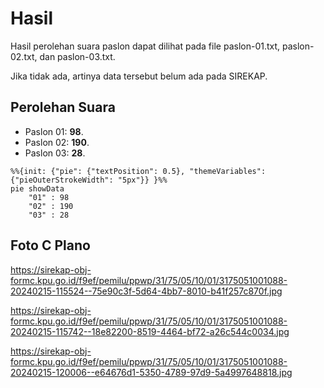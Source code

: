 # Hasil

Hasil perolehan suara paslon dapat dilihat pada file paslon-01.txt, paslon-02.txt, dan paslon-03.txt.

Jika tidak ada, artinya data tersebut belum ada pada SIREKAP.

## Perolehan Suara

 * Paslon 01: **98**.
 * Paslon 02: **190**.
 * Paslon 03: **28**.

```mermaid
%%{init: {"pie": {"textPosition": 0.5}, "themeVariables": {"pieOuterStrokeWidth": "5px"}} }%%
pie showData
    "01" : 98
    "02" : 190
    "03" : 28
```
## Foto C Plano

https://sirekap-obj-formc.kpu.go.id/f9ef/pemilu/ppwp/31/75/05/10/01/3175051001088-20240215-115524--75e90c3f-5d64-4bb7-8010-b41f257c870f.jpg

https://sirekap-obj-formc.kpu.go.id/f9ef/pemilu/ppwp/31/75/05/10/01/3175051001088-20240215-115742--18e82200-8519-4464-bf72-a26c544c0034.jpg

https://sirekap-obj-formc.kpu.go.id/f9ef/pemilu/ppwp/31/75/05/10/01/3175051001088-20240215-120006--e64676d1-5350-4789-97d9-5a4997648818.jpg
